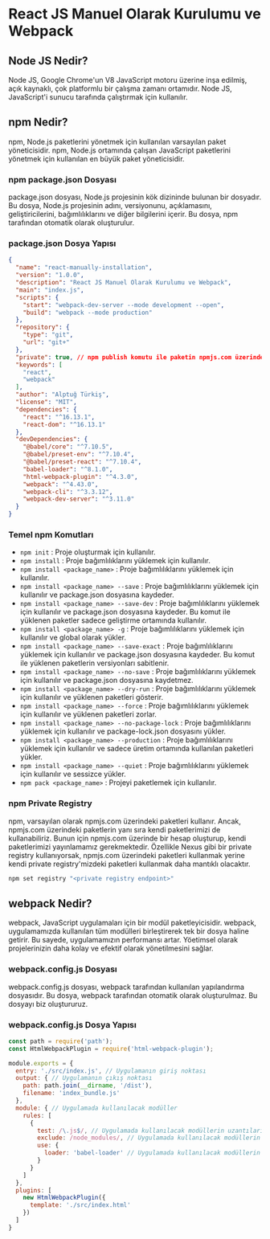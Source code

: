 # React JS Manuel Olarak Kurulumu ve Webpack

## Node JS Nedir?

Node JS, Google Chrome'un V8 JavaScript motoru üzerine inşa edilmiş, açık kaynaklı, çok platformlu bir çalışma zamanı ortamıdır. Node JS, JavaScript'i sunucu tarafında çalıştırmak için kullanılır.

## npm Nedir?

npm, Node.js paketlerini yönetmek için kullanılan varsayılan paket yöneticisidir. npm, Node.js ortamında çalışan JavaScript paketlerini yönetmek için kullanılan en büyük paket yöneticisidir.

### npm package.json Dosyası

package.json dosyası, Node.js projesinin kök dizininde bulunan bir dosyadır. Bu dosya, Node.js projesinin adını, versiyonunu, açıklamasını, geliştiricilerini, bağımlılıklarını ve diğer bilgilerini içerir. Bu dosya, npm tarafından otomatik olarak oluşturulur.

### package.json Dosya Yapısı

```json
{
  "name": "react-manually-installation",
  "version": "1.0.0",
  "description": "React JS Manuel Olarak Kurulumu ve Webpack",
  "main": "index.js",
  "scripts": {
    "start": "webpack-dev-server --mode development --open",
    "build": "webpack --mode production"
  },
  "repository": {
    "type": "git",
    "url": "git+"
  },
  "private": true, // npm publish komutu ile paketin npmjs.com üzerinde yayınlanmasını engeller.
  "keywords": [
    "react",
    "webpack"
  ],
  "author": "Alptuğ Türkiş",
  "license": "MIT",
  "dependencies": {
    "react": "^16.13.1",
    "react-dom": "^16.13.1"
  },
  "devDependencies": {
    "@babel/core": "^7.10.5",
    "@babel/preset-env": "^7.10.4",
    "@babel/preset-react": "^7.10.4",
    "babel-loader": "^8.1.0",
    "html-webpack-plugin": "^4.3.0",
    "webpack": "^4.43.0",
    "webpack-cli": "^3.3.12",
    "webpack-dev-server": "^3.11.0"
  }
}
```

### Temel npm Komutları

- `npm init` : Proje oluşturmak için kullanılır.
- `npm install` : Proje bağımlılıklarını yüklemek için kullanılır.
- `npm install <package_name>` : Proje bağımlılıklarını yüklemek için kullanılır.
- `npm install <package_name> --save` : Proje bağımlılıklarını yüklemek için kullanılır ve package.json dosyasına kaydeder.
- `npm install <package_name> --save-dev` : Proje bağımlılıklarını yüklemek için kullanılır ve package.json dosyasına kaydeder. Bu komut ile yüklenen paketler sadece geliştirme ortamında kullanılır.
- `npm install <package_name> -g` : Proje bağımlılıklarını yüklemek için kullanılır ve global olarak yükler.
- `npm install <package_name> --save-exact` : Proje bağımlılıklarını yüklemek için kullanılır ve package.json dosyasına kaydeder. Bu komut ile yüklenen paketlerin versiyonları sabitlenir. 
- `npm install <package_name> --no-save` : Proje bağımlılıklarını yüklemek için kullanılır ve package.json dosyasına kaydetmez.
- `npm install <package_name> --dry-run` : Proje bağımlılıklarını yüklemek için kullanılır ve yüklenen paketleri gösterir.
- `npm install <package_name> --force` : Proje bağımlılıklarını yüklemek için kullanılır ve yüklenen paketleri zorlar.
- `npm install <package_name> --no-package-lock` : Proje bağımlılıklarını yüklemek için kullanılır ve package-lock.json dosyasını yükler.
- `npm install <package_name> --production` : Proje bağımlılıklarını yüklemek için kullanılır ve sadece üretim ortamında kullanılan paketleri yükler.
- `npm install <package_name> --quiet` : Proje bağımlılıklarını yüklemek için kullanılır ve sessizce yükler.
- `npm pack <package_name>` :   Projeyi paketlemek için kullanılır.

### npm Private Registry

npm, varsayılan olarak npmjs.com üzerindeki paketleri kullanır. Ancak, npmjs.com üzerindeki paketlerin yanı sıra kendi paketlerimizi de kullanabiliriz. Bunun için npmjs.com üzerinde bir hesap oluşturup, kendi paketlerimizi yayınlamamız gerekmektedir.
Özellikle Nexus gibi bir private registry kullanıyorsak, npmjs.com üzerindeki paketleri kullanmak yerine kendi private registry'mizdeki paketleri kullanmak daha mantıklı olacaktır.

```bash	
npm set registry "<private registry endpoint>"
```	

## webpack Nedir?

webpack, JavaScript uygulamaları için bir modül paketleyicisidir. webpack, uygulamamızda kullanılan tüm modülleri birleştirerek tek bir dosya haline getirir. Bu sayede, uygulamamızın performansı artar. Yöetimsel olarak projelerinizin daha kolay ve efektif olarak yönetilmesini sağlar.

### webpack.config.js Dosyası

webpack.config.js dosyası, webpack tarafından kullanılan yapılandırma dosyasıdır. Bu dosya, webpack tarafından otomatik olarak oluşturulmaz. Bu dosyayı biz oluştururuz.

### webpack.config.js Dosya Yapısı

```js
const path = require('path');
const HtmlWebpackPlugin = require('html-webpack-plugin');

module.exports = {
  entry: './src/index.js', // Uygulamanın giriş noktası
  output: { // Uygulamanın çıkış noktası
    path: path.join(__dirname, '/dist'),
    filename: 'index_bundle.js'
  },
  module: { // Uygulamada kullanılacak modüller
    rules: [
      {
        test: /\.js$/, // Uygulamada kullanılacak modüllerin uzantıları
        exclude: /node_modules/, // Uygulamada kullanılacak modüllerin dışarıda tutulacak klasörleri
        use: {
          loader: 'babel-loader' // Uygulamada kullanılacak modüllerin yükleyicileri
        }
      }
    ]
  },
  plugins: [
    new HtmlWebpackPlugin({
      template: './src/index.html'
    })
  ]
}
```
